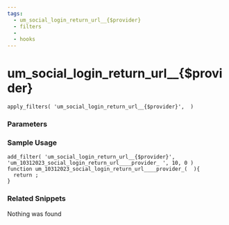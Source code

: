```yaml
---
tags: 
  - um_social_login_return_url__{$provider}
  - filters
  - 
  - hooks
---
```

# um\_social\_login\_return\_url\_\_{$provider}

``` php:no-line-numbers
apply_filters( 'um_social_login_return_url__{$provider}',  )
```
<div class='hook-sep'></div>

### Parameters

<div class='hook-sep'></div>



### Sample Usage

``` php:no-line-numbers
add_filter( 'um_social_login_return_url__{$provider}', 'um_10312023_social_login_return_url____provider_ ', 10, 0 )
function um_10312023_social_login_return_url____provider_(  ){
  return ;
}
```
<div class='hook-sep'></div>



### Related Snippets

Nothing was found

